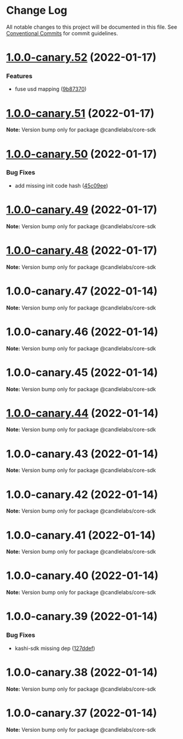 # Change Log

All notable changes to this project will be documented in this file.
See [Conventional Commits](https://conventionalcommits.org) for commit guidelines.

# [1.0.0-canary.52](https://github.com/sushiswap/sdk/compare/@candlelabs/core-sdk@1.0.0-canary.51...@candlelabs/core-sdk@1.0.0-canary.52) (2022-01-17)


### Features

* fuse usd mapping ([9b87370](https://github.com/sushiswap/sdk/commit/9b873707a37b349be417ea30e4867b3c9e183a2c))





# [1.0.0-canary.51](https://github.com/sushiswap/sdk/compare/@candlelabs/core-sdk@1.0.0-canary.50...@candlelabs/core-sdk@1.0.0-canary.51) (2022-01-17)

**Note:** Version bump only for package @candlelabs/core-sdk





# [1.0.0-canary.50](https://github.com/sushiswap/sdk/compare/@candlelabs/core-sdk@1.0.0-canary.49...@candlelabs/core-sdk@1.0.0-canary.50) (2022-01-17)


### Bug Fixes

* add missing init code hash ([45c09ee](https://github.com/sushiswap/sdk/commit/45c09ee04bbfc79494a3cd90bc9acf2671af94ef))





# [1.0.0-canary.49](https://github.com/sushiswap/sdk/compare/@candlelabs/core-sdk@1.0.0-canary.48...@candlelabs/core-sdk@1.0.0-canary.49) (2022-01-17)

**Note:** Version bump only for package @candlelabs/core-sdk





# [1.0.0-canary.48](https://github.com/sushiswap/sdk/compare/@candlelabs/core-sdk@1.0.0-canary.47...@candlelabs/core-sdk@1.0.0-canary.48) (2022-01-17)

**Note:** Version bump only for package @candlelabs/core-sdk





# 1.0.0-canary.47 (2022-01-14)

**Note:** Version bump only for package @candlelabs/core-sdk





# 1.0.0-canary.46 (2022-01-14)

**Note:** Version bump only for package @candlelabs/core-sdk





# 1.0.0-canary.45 (2022-01-14)

**Note:** Version bump only for package @candlelabs/core-sdk





# [1.0.0-canary.44](https://github.com/sushiswap/sdk/compare/@candlelabs/core-sdk@1.0.0-canary.43...@candlelabs/core-sdk@1.0.0-canary.44) (2022-01-14)

**Note:** Version bump only for package @candlelabs/core-sdk





# 1.0.0-canary.43 (2022-01-14)

**Note:** Version bump only for package @candlelabs/core-sdk





# 1.0.0-canary.42 (2022-01-14)

**Note:** Version bump only for package @candlelabs/core-sdk





# 1.0.0-canary.41 (2022-01-14)

**Note:** Version bump only for package @candlelabs/core-sdk





# 1.0.0-canary.40 (2022-01-14)

**Note:** Version bump only for package @candlelabs/core-sdk





# 1.0.0-canary.39 (2022-01-14)


### Bug Fixes

* kashi-sdk missing dep ([127ddef](https://github.com/sushiswap/sdk/commit/127ddef4b196ac87d4c2fb34cd744ed39136cb38))





# 1.0.0-canary.38 (2022-01-14)

**Note:** Version bump only for package @candlelabs/core-sdk





# 1.0.0-canary.37 (2022-01-14)

**Note:** Version bump only for package @candlelabs/core-sdk
